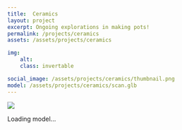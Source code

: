 ```yaml
---
title:  Ceramics
layout: project
excerpt: Ongoing explorations in making pots!
permalink: /projects/ceramics
assets: /assets/projects/ceramics

img:
    alt: 
    class: invertable

social_image: /assets/projects/ceramics/thumbnail.png
model: /assets/projects/ceramics/scan.glb
---
```

<!-- <outline-model-viewer model = "{{page.model}}">
    <img class="outline-model-poster no-wc" src = "{{page.img.src}}">
    <p class="has-wc">Loading model...</p>
</outline-model-viewer> -->

<outline-model-viewer model = "/assets/projects/ceramics/scan_2.glb" materials=keep outlines=false camera='{"position":[-5.155,2.5,-9.456],"rotation":[-2.883,-0.4851,-3.019],"zoom":268,"target":[0,0,0]}'>
    <img class="outline-model-poster no-wc" src = "{{page.img.src}}">
    <p class="has-wc">Loading model...</p>
</outline-model-viewer>